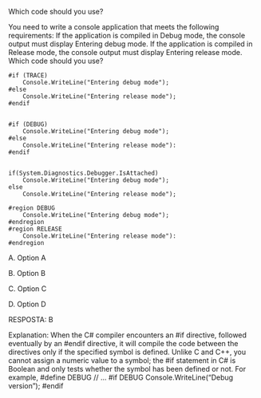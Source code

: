 ﻿Which code should you use?

You need to write a console application that meets the following requirements:
If the application is compiled in Debug mode, the console output must display Entering
debug mode.
If the application is compiled in Release mode, the console output must display Entering
release mode.
Which code should you use?

```
#if (TRACE)
    Console.WriteLine("Entering debug mode");
#else
    Console.WriteLine("Entering release mode");
#endif


#if (DEBUG)
    Console.WriteLine("Entering debug mode");
#else
    Console.WriteLine("Entering release mode"):
#endif


if(System.Diagnostics.Debugger.IsAttached)
    Console.WriteLine("Entering debug mode");
else
    Console.WriteLine("Entering release mode");

#region DEBUG
    Console.WriteLine("Entering debug mode");
#endregion
#region RELEASE
    Console.WriteLine("Entering release mode"):
#endregion
```



A.
Option A

B.
Option B

C.
Option C

D.
Option D

RESPOSTA: B

Explanation:
When the C# compiler encounters an #if directive, followed eventually by an #endif directive,
it will compile the code between the directives only if the specified symbol is defined. Unlike
C and C++, you cannot assign a numeric value to a symbol; the #if statement in C# is
Boolean and only tests whether the symbol has been defined or not. For example,
#define DEBUG
// …
#if DEBUG
Console.WriteLine(“Debug version”);
#endif
